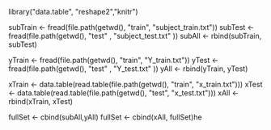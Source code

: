 library("data.table", "reshape2","knitr")



subTrain <- fread(file.path(getwd(), "train", "subject_train.txt"))
subTest <- fread(file.path(getwd(), "test" , "subject_test.txt" ))
subAll <- rbind(subTrain, subTest)

yTrain <- fread(file.path(getwd(), "train", "Y_train.txt"))
yTest  <- fread(file.path(getwd(), "test" , "Y_test.txt" ))
yAll <- rbind(yTrain, yTest)

xTrain  <- data.table(read.table(file.path(getwd(), "train", "x_train.txt")))
xTest  <- data.table(read.table(file.path(getwd(), "test", "x_test.txt")))
xAll  <- rbind(xTrain, xTest)

fullSet  <- cbind(subAll,yAll)
fullSet <- cbind(xAll, fullSet)he


